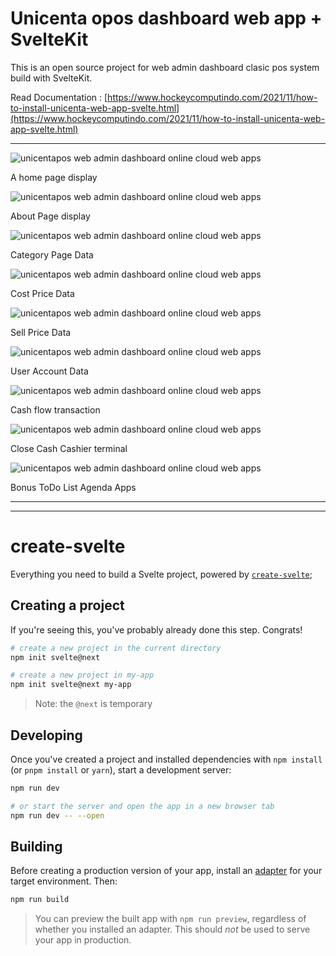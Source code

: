 # Unicenta opos dashboard web app + SvelteKit

This is an open source project for web admin dashboard clasic pos system build with SvelteKit.

Read Documentation : [https://www.hockeycomputindo.com/2021/11/how-to-install-unicenta-web-app-svelte.html](https://www.hockeycomputindo.com/2021/11/how-to-install-unicenta-web-app-svelte.html)

----------------------------------------

![unicentapos web admin dashboard online cloud web apps](https://1.bp.blogspot.com/-Mq8vUMjrPSE/YY6kZ60kppI/AAAAAAAAR2c/69NeIOgA2WE1i1_mE9OaWLRgRuOZVbcsACLcBGAsYHQ/s1349/unincentapos%2Bunincenta%2Bopos%2Bweb%2Bapps%2Bcloud%2Bonline%2B%25289%2529.png)

A home page display

![unicentapos web admin dashboard online cloud web apps](https://1.bp.blogspot.com/-ZqelMZnuGzM/YY6kZvtinbI/AAAAAAAAR2Y/nhrAv5K3asYUTIDIsLA2yizqkz1phZa2gCLcBGAsYHQ/s1349/unincentapos%2Bunincenta%2Bopos%2Bweb%2Bapps%2Bcloud%2Bonline%2B%25288%2529.png)

About Page display

![unicentapos web admin dashboard online cloud web apps](https://1.bp.blogspot.com/-TXqwzJWpU3E/YY6kZARlKZI/AAAAAAAAR2U/190Kp5tYuM0L6znDuERLM7Vpv3hUQbhpwCLcBGAsYHQ/s1366/unincentapos%2Bunincenta%2Bopos%2Bweb%2Bapps%2Bcloud%2Bonline%2B%25287%2529.png)

Category Page Data

![unicentapos web admin dashboard online cloud web apps](https://1.bp.blogspot.com/-EVjzi-nUj3o/YY6kYu-XF3I/AAAAAAAAR2Q/Q-Cy4n7iBco69UKCiNaUk9u6hYeiEokhwCLcBGAsYHQ/s1366/unincentapos%2Bunincenta%2Bopos%2Bweb%2Bapps%2Bcloud%2Bonline%2B%25286%2529.png)

Cost Price Data

![unicentapos web admin dashboard online cloud web apps](https://1.bp.blogspot.com/-ObGM75UuxXw/YY6kYtokfeI/AAAAAAAAR2M/akjMJ-iLgFIswO02wtzsTXDI5wmsj9UmwCLcBGAsYHQ/s1366/unincentapos%2Bunincenta%2Bopos%2Bweb%2Bapps%2Bcloud%2Bonline%2B%25285%2529.png)

Sell Price Data

![unicentapos web admin dashboard online cloud web apps](https://1.bp.blogspot.com/-OlJm9DCPyfk/YY6kYYtXVzI/AAAAAAAAR2I/wxDHAewWkpsFydTut8CmXVDocnUtyB9qQCLcBGAsYHQ/s1366/unincentapos%2Bunincenta%2Bopos%2Bweb%2Bapps%2Bcloud%2Bonline%2B%25284%2529.png)

User Account Data

![unicentapos web admin dashboard online cloud web apps](https://1.bp.blogspot.com/-7dx_sWUGpq8/YY6kXVNjuNI/AAAAAAAAR2E/lKb3_DrJSUkwESCCec6zGKwQOIaFSpVcACLcBGAsYHQ/s1366/unincentapos%2Bunincenta%2Bopos%2Bweb%2Bapps%2Bcloud%2Bonline%2B%25283%2529.png)

Cash flow transaction

![unicentapos web admin dashboard online cloud web apps](https://1.bp.blogspot.com/-Ib0BncfpBTo/YY6kXfUcrAI/AAAAAAAAR2A/PljoTDx8A8ogKKRn_HDoSIz3vVuR1pkrACLcBGAsYHQ/s1366/unincentapos%2Bunincenta%2Bopos%2Bweb%2Bapps%2Bcloud%2Bonline%2B%25282%2529.png)

Close Cash Cashier terminal

![unicentapos web admin dashboard online cloud web apps](https://1.bp.blogspot.com/-iY1F4J9v2uI/YY6kXFaJSgI/AAAAAAAAR18/VFXkYG-M0rw2cNFjetEQmcZBS45PwfZnQCLcBGAsYHQ/s1366/unincentapos%2Bunincenta%2Bopos%2Bweb%2Bapps%2Bcloud%2Bonline%2B%25281%2529.png)

Bonus ToDo List Agenda Apps

--------------------------------------------------------------


--------------------------------------------------------------


# create-svelte

Everything you need to build a Svelte project, powered by [`create-svelte`](https://github.com/sveltejs/kit/tree/master/packages/create-svelte);

## Creating a project

If you're seeing this, you've probably already done this step. Congrats!

```bash
# create a new project in the current directory
npm init svelte@next

# create a new project in my-app
npm init svelte@next my-app
```

> Note: the `@next` is temporary

## Developing

Once you've created a project and installed dependencies with `npm install` (or `pnpm install` or `yarn`), start a development server:

```bash
npm run dev

# or start the server and open the app in a new browser tab
npm run dev -- --open
```

## Building

Before creating a production version of your app, install an [adapter](https://kit.svelte.dev/docs#adapters) for your target environment. Then:

```bash
npm run build
```

> You can preview the built app with `npm run preview`, regardless of whether you installed an adapter. This should _not_ be used to serve your app in production.
